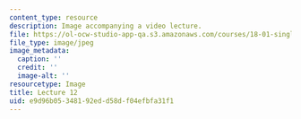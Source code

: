 ```yaml
---
content_type: resource
description: Image accompanying a video lecture.
file: https://ol-ocw-studio-app-qa.s3.amazonaws.com/courses/18-01-single-variable-calculus-fall-2006/e9d96b05348192edd58df04efbfa31f1_lec12.jpg
file_type: image/jpeg
image_metadata:
  caption: ''
  credit: ''
  image-alt: ''
resourcetype: Image
title: Lecture 12
uid: e9d96b05-3481-92ed-d58d-f04efbfa31f1
---
```


